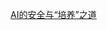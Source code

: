 

[AI的安全与“培养”之道](https://www.bilibili.com/video/BV19dSHYUEAo/?spm_id_from=333.337.search-card.all.click)
